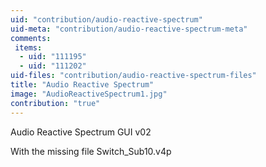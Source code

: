 ```yaml
---
uid: "contribution/audio-reactive-spectrum"
uid-meta: "contribution/audio-reactive-spectrum-meta"
comments: 
 items: 
  - uid: "111195"
  - uid: "111202"
uid-files: "contribution/audio-reactive-spectrum-files"
title: "Audio Reactive Spectrum"
image: "AudioReactiveSpectrum1.jpg"
contribution: "true"
---
```


Audio Reactive Spectrum GUI v02

With the missing file Switch_Sub10.v4p
